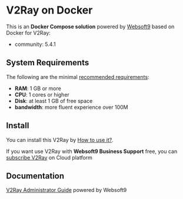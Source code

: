 # V2Ray on Docker  

This is an **Docker Compose solution** powered by [Websoft9](https://www.websoft9.com) based on Docker for V2Ray:


 - community:  5.4.1


## System Requirements

The following are the minimal [recommended requirements](https://www.v2ray.com/):

* **RAM**: 1 GB or more
* **CPU**: 1 cores or higher
* **Disk**: at least 1 GB of free space
* **bandwidth**: more fluent experience over 100M  

## Install

You can install this V2Ray by [How to use it?](https://github.com/Websoft9/docker-library#how-to-use-it).   

If you want use V2Ray with **Websoft9 Business Support** free, you can [subscribe V2Ray](https://www.websoft9.com/apps) on Cloud platform

## Documentation

[V2Ray Administrator Guide](https://support.websoft9.com/docs/v2ray) powered by Websoft9